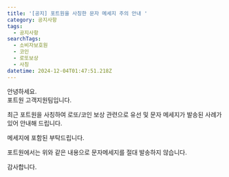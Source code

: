 ```yaml
---
title: '[공지] 포트원을 사칭한 문자 메세지 주의 안내 '
category: 공지사항
tags:
  - 공지사항
searchTags:
  - 소비자보호원
  - 코인
  - 로또보상
  - 사칭
datetime: 2024-12-04T01:47:51.218Z
---
```


안녕하세요. \
포트원 고객지원팀입니다.

최근 포트원을 사칭하여 로또/코인 보상 관련으로 유선 및 문자 메세지가 발송된 사례가 있어 안내해 드립니다.

메세지에 포함된  <Highlight text="사이트 링크로 접속하시거나, 유선통화 시 개인정보 및 금융 정보 유출 피해가 발생될 수 있으니 각별한 주의" /> 부탁드립니다.

포트원에서는 위와 같은 내용으로 문자메세지를 절대 발송하지 않습니다.

감사합니다.
